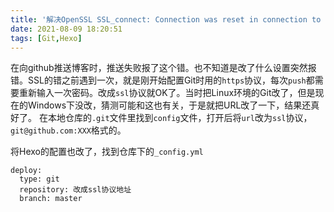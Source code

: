 ```yaml
---
title: '解决OpenSSL SSL_connect: Connection was reset in connection to github.com:443'
date: 2021-08-09 18:20:51
tags: [Git,Hexo]
---
```

在向github推送博客时，推送失败报了这个错。也不知道是改了什么设置突然报错。SSL的错之前遇到一次，就是刚开始配置Git时用的`https`协议，每次`push`都需要重新输入一次密码。改成`ssl`协议就OK了。当时把Linux环境的Git改了，但是现在的Windows下没改，猜测可能和这也有关，于是就把URL改了一下，结果还真好了。
在本地仓库的`.git`文件里找到`config`文件，打开后将`url`改为`ssl`协议，`git@github.com:XXX`格式的。

将Hexo的配置也改了，找到仓库下的`_config.yml`
```
deploy:
  type: git
  repository: 改成ssl协议地址
  branch: master
```